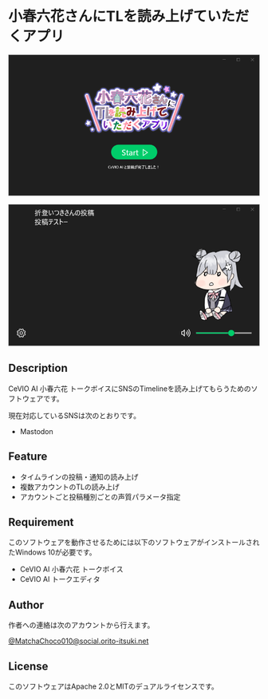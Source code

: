 # 小春六花さんにTLを読み上げていただくアプリ

![screenshot](./img/screenshot-0.png)

![screenshot](./img/screenshot-1.png)

## Description

CeVIO AI 小春六花 トークボイスにSNSのTimelineを読み上げてもらうためのソフトウェアです。

現在対応しているSNSは次のとおりです。

- Mastodon

## Feature

- タイムラインの投稿・通知の読み上げ
- 複数アカウントのTLの読み上げ
- アカウントごと投稿種別ごとの声質パラメータ指定

## Requirement

このソフトウェアを動作させるためには以下のソフトウェアがインストールされたWindows 10が必要です。

- CeVIO AI 小春六花 トークボイス
- CeVIO AI トークエディタ

## Author

作者への連絡は次のアカウントから行えます。

[@MatchaChoco010@social.orito-itsuki.net](https://social.orito-itsuki.net/@MatchaChoco010)

## License

このソフトウェアはApache 2.0とMITのデュアルライセンスです。
